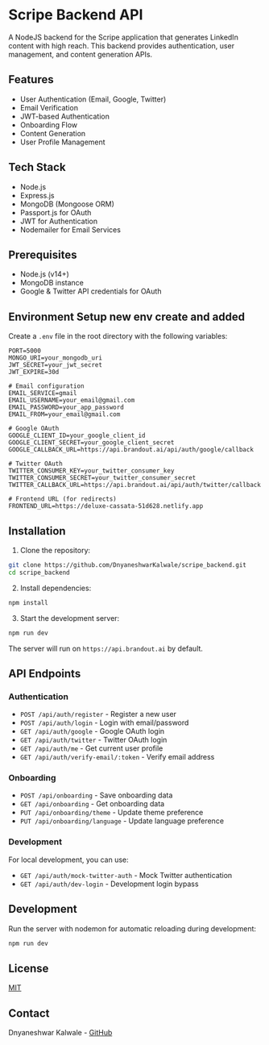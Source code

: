 # Scripe Backend API

A NodeJS backend for the Scripe application that generates LinkedIn content with high reach. This backend provides authentication, user management, and content generation APIs.

## Features

- User Authentication (Email, Google, Twitter)
- Email Verification
- JWT-based Authentication
- Onboarding Flow
- Content Generation
- User Profile Management

## Tech Stack

- Node.js
- Express.js
- MongoDB (Mongoose ORM)
- Passport.js for OAuth
- JWT for Authentication
- Nodemailer for Email Services

## Prerequisites

- Node.js (v14+)
- MongoDB instance
- Google & Twitter API credentials for OAuth

## Environment Setup  new env create and added 

Create a `.env` file in the root directory with the following variables:

```
PORT=5000
MONGO_URI=your_mongodb_uri
JWT_SECRET=your_jwt_secret
JWT_EXPIRE=30d

# Email configuration
EMAIL_SERVICE=gmail
EMAIL_USERNAME=your_email@gmail.com
EMAIL_PASSWORD=your_app_password
EMAIL_FROM=your_email@gmail.com

# Google OAuth
GOOGLE_CLIENT_ID=your_google_client_id
GOOGLE_CLIENT_SECRET=your_google_client_secret
GOOGLE_CALLBACK_URL=https://api.brandout.ai/api/auth/google/callback

# Twitter OAuth
TWITTER_CONSUMER_KEY=your_twitter_consumer_key
TWITTER_CONSUMER_SECRET=your_twitter_consumer_secret
TWITTER_CALLBACK_URL=https://api.brandout.ai/api/auth/twitter/callback

# Frontend URL (for redirects)
FRONTEND_URL=https://deluxe-cassata-51d628.netlify.app
```

## Installation

1. Clone the repository:
```bash
git clone https://github.com/DnyaneshwarKalwale/scripe_backend.git
cd scripe_backend
```

2. Install dependencies:
```bash
npm install
```

3. Start the development server:
```bash
npm run dev
```

The server will run on `https://api.brandout.ai` by default.

## API Endpoints

### Authentication

- `POST /api/auth/register` - Register a new user
- `POST /api/auth/login` - Login with email/password
- `GET /api/auth/google` - Google OAuth login
- `GET /api/auth/twitter` - Twitter OAuth login
- `GET /api/auth/me` - Get current user profile
- `GET /api/auth/verify-email/:token` - Verify email address

### Onboarding

- `POST /api/onboarding` - Save onboarding data
- `GET /api/onboarding` - Get onboarding data
- `PUT /api/onboarding/theme` - Update theme preference
- `PUT /api/onboarding/language` - Update language preference

### Development

For local development, you can use:

- `GET /api/auth/mock-twitter-auth` - Mock Twitter authentication
- `GET /api/auth/dev-login` - Development login bypass

## Development

Run the server with nodemon for automatic reloading during development:

```bash
npm run dev
```

## License

[MIT](LICENSE)

## Contact

Dnyaneshwar Kalwale - [GitHub](https://github.com/DnyaneshwarKalwale) 